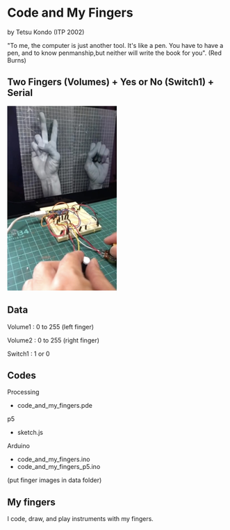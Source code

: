 #  Code and My Fingers  

by Tetsu Kondo (ITP 2002)
 
 "To me, the computer is just another tool. It's like a pen. You have to have a pen, and to know penmanship,but neither will write the book for you". (Red Burns)

##  Two Fingers (Volumes) + Yes or No (Switch1) + Serial

<img src="https://github.com/tetraleaf/code_and_my_fingers/blob/main/codefingers.jpg" width="50%" height="50%">

##  Data

Volume1 : 0 to 255 (left finger)

Volume2 : 0 to 255 (right finger)

Switch1 : 1 or 0 


## Codes 

Processing
 - code_and_my_fingers.pde
 
p5
 - sketch.js

Arduino 
 - code_and_my_fingers.ino
 - code_and_my_fingers_p5.ino
 
(put finger images in data folder)

## My fingers 

I code, draw, and play instruments with my fingers. 
